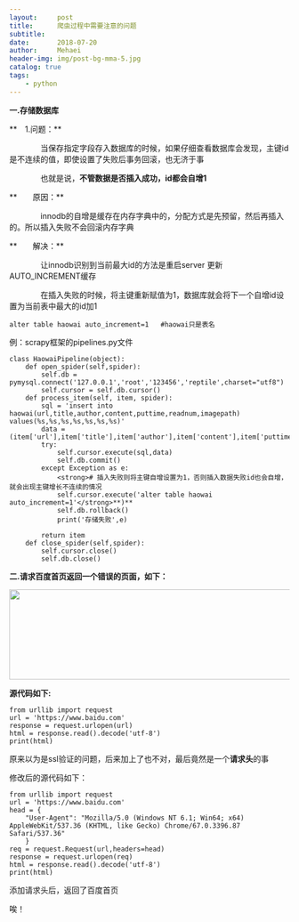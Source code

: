 ```yaml
---
layout:     post
title:      爬虫过程中需要注意的问题
subtitle:   
date:       2018-07-20
author:     Mehaei
header-img: img/post-bg-mma-5.jpg
catalog: true
tags:
    - python
---
```

**一.存储数据库**

**　1.问题：**

　　　　当保存指定字段存入数据库的时候，如果仔细查看数据库会发现，主键id是不连续的值，即使设置了失败后事务回滚，也无济于事

　　　　也就是说，**不管数据是否插入成功，id都会自增1**

**　　原因：**

　　　　innodb的自增是缓存在内存字典中的，分配方式是先预留，然后再插入的。所以插入失败不会回滚内存字典

**　　解决：**

　　　　让innodb识别到当前最大id的方法是重启server 更新AUTO_INCREMENT缓存

　　　　在插入失败的时候，将主键重新赋值为1，数据库就会将下一个自增id设置为当前表中最大的id加1

```
alter table haowai auto_increment=1   #haowai只是表名
```

例：scrapy框架的pipelines.py文件

```
class HaowaiPipeline(object):
    def open_spider(self,spider):
        self.db = pymysql.connect('127.0.0.1','root','123456','reptile',charset="utf8")
        self.cursor = self.db.cursor()
    def process_item(self, item, spider):
        sql = 'insert into haowai(url,title,author,content,puttime,readnum,imagepath) values(%s,%s,%s,%s,%s,%s,%s)'
        data = (item['url'],item['title'],item['author'],item['content'],item['puttime'],item['readNum'],item['imagePath'])
        try:
            self.cursor.execute(sql,data)
            self.db.commit()
        except Exception as e:
            <strong># 插入失败则将主键自增设置为1，否则插入数据失败id也会自增，就会出现主键增长不连续的情况
            self.cursor.execute('alter table haowai auto_increment=1'</strong>**)**
            self.db.rollback()
            print('存储失败',e)

        return item
    def close_spider(self,spider):
        self.cursor.close()
        self.db.close()
```

**二.请求百度首页返回一个错误的页面，如下：**

<img src="https://images2018.cnblogs.com/blog/1432315/201807/1432315-20180723172614947-744518631.png" alt="" width="576" height="162" />

**源代码如下:**

```
from urllib import request
url = 'https://www.baidu.com'
response = request.urlopen(url)
html = response.read().decode('utf-8')
print(html)
```

原来以为是ssl验证的问题，后来加上了也不对，最后竟然是一个**请求头**的事

修改后的源代码如下： 

```
from urllib import request
url = 'https://www.baidu.com'
head = {
    "User-Agent": "Mozilla/5.0 (Windows NT 6.1; Win64; x64) AppleWebKit/537.36 (KHTML, like Gecko) Chrome/67.0.3396.87 Safari/537.36"
    }
req = request.Request(url,headers=head)
response = request.urlopen(req)
html = response.read().decode('utf-8')
print(html)
```

添加请求头后，返回了百度首页

唉！
